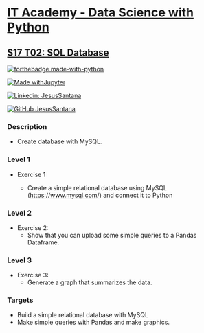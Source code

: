 # [IT Academy - Data Science with Python](https://www.barcelonactiva.cat/es/itacademy)
## [S17 T02: SQL Database](https://github.com/jesussantana/SQL-Database/blob/main/notebooks/S17_T02_SQL_Database.ipynb)

[![forthebadge made-with-python](http://ForTheBadge.com/images/badges/made-with-python.svg)](https://www.python.org/)  

[![Made withJupyter](https://img.shields.io/badge/Made%20with-Jupyter-orange?style=for-the-badge&logo=Jupyter)](https://jupyter.org/try)  

[![Linkedin: JesusSantana](https://img.shields.io/badge/-JesusSantana-blue?style=flat-square&logo=Linkedin&logoColor=white&link=https://www.linkedin.com/in/chus-santana/)](https://www.linkedin.com/in/chus-santana/)  

[![GitHub JesusSantana](https://img.shields.io/github/followers/jesussantana?label=follow&style=social)](https://github.com/jesussantana)  


 

### Description

- Create database with MySQL.


### Level 1

- Exercise 1  

  - Create a simple relational database using MySQL (https://www.mysql.com/) and connect it to Python

### Level 2

- Exercise 2: 
  - Show that you can upload some simple queries to a Pandas Dataframe.

### Level 3

- Exercise 3: 
  - Generate a graph that summarizes the data.


### Targets

- Build a simple relational database with MySQL
- Make simple queries with Pandas and make graphics.